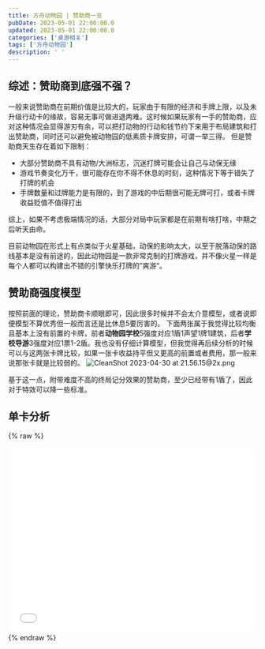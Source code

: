 ```yaml
---
title: 方舟动物园 | 赞助商一览
pubDate: 2023-05-01 22:00:00.0
updated: 2023-05-01 22:00:00.0
categories: ['桌游相关']
tags: ['方舟动物园']
description: ' '
---
```


## 综述：赞助商到底强不强？

一般来说赞助商在前期价值是比较大的，玩家由于有限的经济和手牌上限，以及未升级行动卡的缘故，容易无事可做进退两难。这时候如果玩家有一手的赞助商，应对这种情况会显得游刃有余，可以把打动物的行动和钱节约下来用于布局建筑和打出赞助商，同时还可以避免被动物园的低素质卡牌安排，可谓一举三得。
但是赞助商天生存在着如下限制：
- 大部分赞助商不具有动物/大洲标志，沉迷打牌可能会让自己与动保无缘
- 游戏节奏变化万千，很可能存在你不得不休息的时刻，这种情况下等于错失了打牌的机会
- 手牌数量和过牌能力是有限的，到了游戏的中后期很可能无牌可打，或者卡牌收益贬值不值得打出

综上，如果不考虑极端情况的话，大部分对局中玩家都是在前期有啥打啥，中期之后听天由命。

目前动物园在形式上有点类似于火星基础，动保的影响太大，以至于脱落动保的路线基本是没有前途的，因此动物园是一款非常克制的打牌游戏，并不像火星一样是每个人都可以构建出不错的引擎快乐打牌的”爽游“。

## 赞助商强度模型

按照前面的理论，赞助商卡顺眼即可，因此很多时候并不会太介意模型，或者说即便模型不算优秀但一般而言还是比休息5要厉害的。
下面两张属于我觉得比较均衡且基本上没有前置的卡牌，前者**动物园学校**5强度对应1盾1声望1牌1建筑，后者**学校导游**3强度对应1票1-2盾。我也没有仔细计算模型，但我觉得再后续分析的时候可以与这两张卡牌比较，如果一张卡收益持平但又更高的前置或者费用，那一般来说那张卡就是比较弱的。
![CleanShot 2023-04-30 at 21.56.15@2x.png](https://ender-picgo.oss-cn-shenzhen.aliyuncs.com/img/CleanShot%202023-04-30%20at%2021.56.15%402x.png)

基于这一点，附带难度不高的终局记分效果的赞助商，至少已经带有1盾了，因此对于特效可以降一些标准。

## 单卡分析

{% raw %}
<div style="position: relative; width: 100%; height: 0; padding-bottom: 75%;">
<iframe src="//player.bilibili.com/player.html?aid=783163603&bvid=BV1r14y1Z7Lv&cid=1114518727&page=1" scrolling="no" border="0" frameborder="no" framespacing="0" allowfullscreen="true" style="position: absolute; width: 100%; height: 100%; Left: 0; top: 0;" ></iframe></div>
{% endraw %}